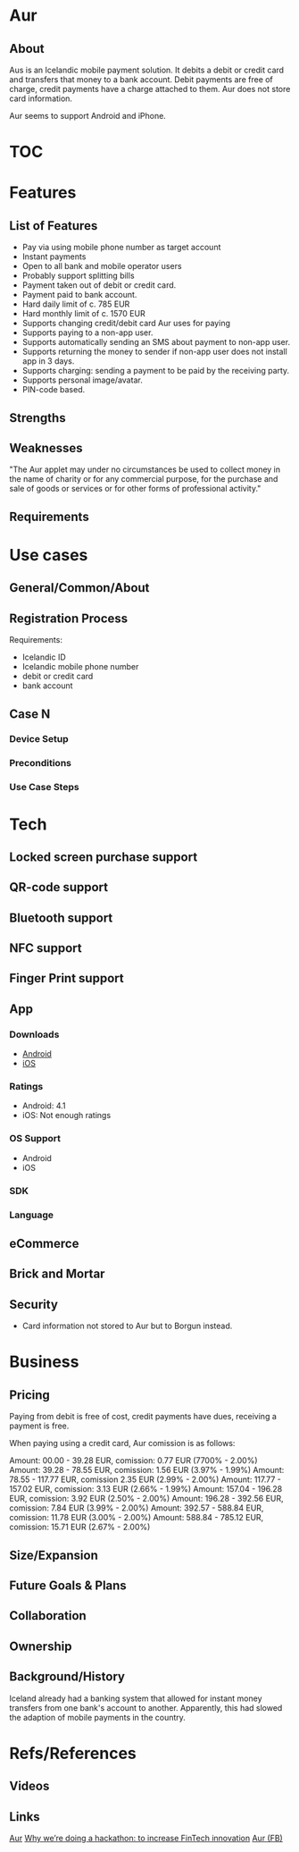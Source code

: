 # Aur

## About

Aus is an Icelandic mobile payment solution. It debits a debit or credit card and transfers that money to a bank account. Debit payments are free of charge, credit payments have a charge attached to them. Aur does not store card information.

Aur seems to support Android and iPhone.

# TOC
<!-- toc -->

# Features
## List of Features

* Pay via using mobile phone number as target account
* Instant payments
* Open to all bank and mobile operator users
* Probably support splitting bills
* Payment taken out of debit or credit card.
* Payment paid to bank account.
* Hard daily limit of c. 785 EUR
* Hard monthly limit of c. 1570 EUR
* Supports changing credit/debit card Aur uses for paying
* Supports paying to a non-app user.
* Supports automatically sending an SMS about payment to non-app user.
* Supports returning the money to sender if non-app user does not install app in 3 days.
* Supports charging: sending a payment to be paid by the receiving party.
* Supports personal image/avatar.
* PIN-code based.

## Strengths
## Weaknesses

"The Aur applet may under no circumstances be used to collect money in the name of charity or for any commercial purpose, for the purchase and sale of goods or services or for other forms of professional activity."

## Requirements

# Use cases
## General/Common/About
## Registration Process

Requirements:
 - Icelandic ID
 - Icelandic mobile phone number
 - debit or credit card
 - bank account

## Case N
### Device Setup
### Preconditions
### Use Case Steps

# Tech
## Locked screen purchase support
## QR-code support
## Bluetooth support
## NFC support
## Finger Print support
## App
### Downloads

* [Android](https://play.google.com/store/apps/details?id=stokkur.figo.android)
* [iOS](https://itunes.apple.com/us/app/aur/id1015018499)

### Ratings

* Android: 4.1
* iOS: Not enough ratings

### OS Support

* Android
* iOS

### SDK
### Language
## eCommerce
## Brick and Mortar
## Security

* Card information not stored to Aur but to Borgun instead.

# Business
## Pricing

Paying from debit is free of cost, credit payments have dues, receiving a payment is free.

When paying using a credit card, Aur comission is as follows:

Amount:  00.00 -  39.28 EUR, comission:  0.77 EUR (7700% - 2.00%)
Amount:  39.28 -  78.55 EUR, comission:  1.56 EUR (3.97% - 1.99%)
Amount:  78.55 - 117.77 EUR, comission   2.35 EUR (2.99% - 2.00%)
Amount: 117.77 - 157.02 EUR, comission:  3.13 EUR (2.66% - 1.99%)
Amount: 157.04 - 196.28 EUR, comission:  3.92 EUR (2.50% - 2.00%)
Amount: 196.28 - 392.56 EUR, comission:  7.84 EUR (3.99% - 2.00%)
Amount: 392.57 - 588.84 EUR, comission: 11.78 EUR (3.00% - 2.00%)
Amount: 588.84 - 785.12 EUR, comission: 15.71 EUR (2.67% - 2.00%)

## Size/Expansion
## Future Goals & Plans
## Collaboration
## Ownership
## Background/History

Iceland already had a banking system that allowed for instant money transfers from one bank's account to another. Apparently, this had slowed the adaption of mobile payments in the country.

# Refs/References
## Videos
## Links

[Aur](https://www.aur.is/)
[Why we’re doing a hackathon: to increase FinTech innovation](http://northstack.is/index.php/2016/05/25/why-were-doing-a-hackathon-to-increase-fintech-innovation/)
[Aur (FB)](https://www.facebook.com/aurappid/)
